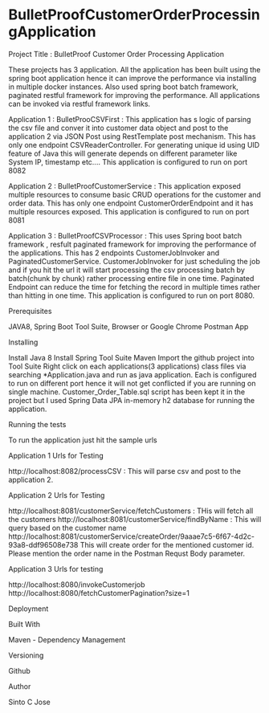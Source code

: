 # BulletProofCustomerOrderProcessingApplication

Project Title : BulletProof Customer Order Processing Application

These projects has 3 application. All the application has been built using the spring boot application hence it can improve the performance via installing in multiple docker instances. Also used spring boot batch framework, paginated restful framework for improving the performance.
All applications can be invoked via restful framework links.

Application 1 : BulletProoCSVFirst  : This application has s logic of parsing the csv file and conver it into customer data object and post to the application 2 via JSON Post using RestTemplate post mechanism. This has only one endpoint CSVReaderController. For generating unique id using UID feature of Java this will generate depends on different parameter like System IP, timestamp etc....
This application is configured to run on port 8082

Application 2 : BulletProofCustomerService : This application exposed multiple resources to consume basic CRUD operations for the customer and order data.
This has only one endpoint CustomerOrderEndpoint and it has multiple resources exposed.
This application is configured to run on port 8081

Application 3 : BulletProofCSVProcessor : This uses Spring boot batch framework , resfult paginated framework for improving the performance of the applications.
This has 2 endpoints CustomerJobInvoker and PaginatedCustomerService. CustomerJobInvoker for just scheduling the job and if you hit the url it will start processing the csv processing batch by batch(chunk by chunk) rather processing entire file in one time. Paginated Endpoint can reduce the time for fetching the record in multiple times rather than hitting in one time.
This application is configured to run on port 8080.

Prerequisites

JAVA8, Spring Boot Tool Suite, Browser or Google Chrome Postman App


Installing

Install Java 8
Install Spring Tool Suite
Maven
Import the github project into Tool Suite
Right click on each applications(3 applications) class files via searching *Application.java and run as java application. Each is configured to run on different port hence it will not get conflicted if you are running on single machine.
Customer_Order_Table.sql script has been kept it in the project but I used Spring Data JPA in-memory h2 database for running the application.


Running the tests

To run the application just hit the sample urls

Application 1 Urls for Testing

http://localhost:8082/processCSV   : This will parse csv and post to the application 2.


Application 2 Urls for Testing

http://localhost:8081/customerService/fetchCustomers       : THis will fetch all the customers
http://localhost:8081/customerService/findByName  : This will query based on the customer name
http://localhost:8081/customerService/createOrder/9aaae7c5-6f67-4d2c-93a8-ddf96508e738   This will create order for the mentioned customer id. Please mention the order name in the Postman Requst Body parameter.

Application 3 Urls for testing

http://localhost:8080/invokeCustomerjob
http://localhost:8080/fetchCustomerPagination?size=1


Deployment

Built With

Maven - Dependency Management

Versioning

Github

Author

Sinto C Jose